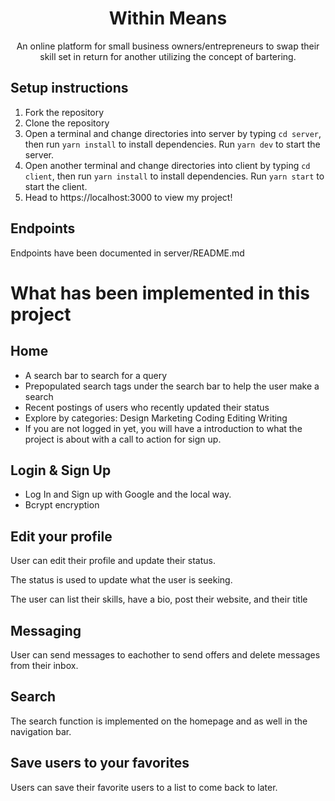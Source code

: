 <h1 align="center"> 
   Within Means
</h1>
   <p align="center"> 
 An online platform for small business owners/entrepreneurs to swap their skill set in return for another utilizing the concept of bartering. </p>
 
 ## Setup instructions
 
1. Fork the repository
2. Clone the repository
3. Open a terminal and change directories into server by typing `cd server`, then run `yarn install` to install dependencies. Run `yarn dev` to start the server.
4. Open another terminal and change directories into client by typing `cd client`, then run `yarn install` to install dependencies. Run `yarn start` to start the client.
5. Head to https://localhost:3000 to view my project!

## Endpoints

Endpoints have been documented in server/README.md

# What has been implemented in this project

## Home 

- A search bar to search for a query
- Prepopulated search tags under the search bar to help the user make a search
- Recent postings of users who recently updated their status
- Explore by categories:
   Design
   Marketing
   Coding
   Editing
   Writing
- If you are not logged in yet, you will have a introduction to what the project is about with a call to action for sign up. 

## Login & Sign Up 

- Log In and Sign up with Google and the local way. 
- Bcrypt encryption

## Edit your profile

User can edit their profile and update their status. 

The status is used to update what the user is seeking. 

The user can list their skills, have a bio, post their website, and their title

## Messaging

User can send messages to eachother to send offers and delete messages from their inbox.

## Search 

The search function is implemented on the homepage and as well in the navigation bar.

## Save users to your favorites

Users can save their favorite users to a list to come back to later.
